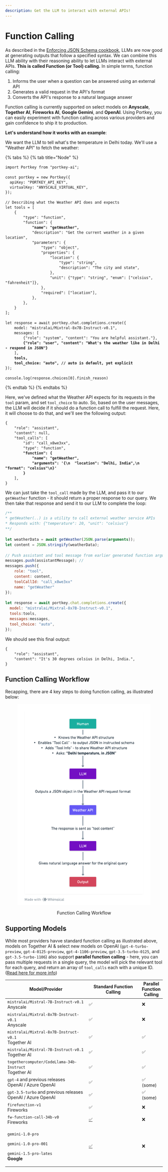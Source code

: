 ```yaml
---
description: Get the LLM to interact with external APIs!
---
```


# Function Calling

As described in the [Enforcing JSON Schema cookbook](../how-tos/enforcing-json-schema-with-anyscale-and-together.md), LLMs are now good at generating outputs that follow a specified syntax. We can combine this LLM ability with their reasoning ability to let LLMs interact with external APIs. **This is called Function (or Tool) calling.** In simple terms, function calling:&#x20;

1. Informs the user when a question can be answered using an external API
2. Generates a valid request in the API's format
3. Converts the API's response to a natural language answer

Function calling is currently supported on select models on **Anyscale**, **Together AI**, **Fireworks AI**, **Google Gemini**, and **OpenAI**. Using Portkey, you can easily experiment with function calling across various providers and gain confidence to ship it to production.

**Let's understand how it works with an example**:&#x20;

We want the  LLM to tell what's the temperature in Delhi today. We'll use a "Weather API" to fetch the weather:

{% tabs %}
{% tab title="Node" %}
<pre class="language-typescript"><code class="lang-typescript">import Portkey from "portkey-ai";

const portkey = new Portkey({
  apiKey: "PORTKEY_API_KEY",
  virtualKey: "ANYSCALE_VIRTUAL_KEY",
});

// Describing what the Weather API does and expects
let tools = [
    {
        "type": "function",
        "function": {
<strong>            "name": "getWeather",
</strong>            "description": "Get the current weather in a given location",
            "parameters": {
                "type": "object",
                "properties": {
                    "location": {
                        "type": "string",
                        "description": "The city and state",
                    },
                    "unit": {"type": "string", "enum": ["celsius", "fahrenheit"]},
                },
                "required": ["location"],
            },
        },
    }
];

let response = await portkey.chat.completions.create({
    model: "mistralai/Mixtral-8x7B-Instruct-v0.1",
    messages: [
        {"role": "system", "content": "You are helpful assistant."},
<strong>        {"role": "user", "content": "What's the weather like in Delhi - respond in JSON"}
</strong>    ],
<strong>    tools,
</strong><strong>    tool_choice: "auto", // auto is default, yet explicit
</strong>});

console.log(response.choices[0].finish_reason) 
</code></pre>
{% endtab %}
{% endtabs %}

Here, we've defined what the Weather API expects for its requests in the `tool` param, and set `tool_choice` to auto. So, based on the user messages, the LLM will decide if it should do a function call to fulfill the request. Here, it will choose to do that, and we'll see the following output:

<pre class="language-json"><code class="lang-json">{
    "role": "assistant",
    "content": null,
    "tool_calls": [
        "id": "call_x8we3xx", 
        "type": "function", 
<strong>        "function": {
</strong><strong>            "name": "getWeather", 
</strong><strong>            "arguments": '{\n  "location": "Delhi, India",\n  "format": "celsius"\n}'
</strong><strong>        }
</strong>    ],
}
</code></pre>

We can just take the `tool_call` made by the LLM, and pass it to our `getWeather` function - it should return a proper response to our query. We then take that response and send it to our LLM to complete the loop:

```javascript
/**
* getWeather(..) is a utility to call external weather service APIs
* Responds with: {"temperature": 20, "unit": "celsius"}
**/

let weatherData = await getWeather(JSON.parse(arguments));
let content = JSON.stringify(weatherData);

// Push assistant and tool message from earlier generated function arguments
messages.push(assistantMessage); //
messages.push({
    role: "tool", 
    content: content, 
    toolCallId: "call_x8we3xx"
    name: "getWeather"
});

let response = await portkey.chat.completions.create({
  model: "mistralai/Mixtral-8x7B-Instruct-v0.1",
  tools:tools,
  messages:messages,
  tool_choice: "auto",
});

```

We should see this final output:

```
{
    "role": "assistant",
    "content": "It's 30 degrees celsius in Delhi, India.",
}
```

## Function Calling Workflow

Recapping, there are 4 key steps to doing function calling, as illustrated below:

<div align="center">

<figure><img src="../../../.gitbook/assets/image (3) (1).png" alt=""><figcaption><p>Function Calling Workflow</p></figcaption></figure>

</div>

## Supporting Models

While most providers havve standard function calling as illustrated above, models on Together AI & select new models on OpenAI (`gpt-4-turbo-preview`, `gpt-4-0125-preview`, `gpt-4-1106-preview`, `gpt-3.5-turbo-0125`, and `gpt-3.5-turbo-1106`) also support **parallel function calling** - here, you can pass multiple requests in a single query, the model will pick the relevant tool for each query, and return an array of `tool_calls` each with a unique ID. ([Read here for more info](https://platform.openai.com/docs/guides/function-calling/parallel-function-calling))

<table><thead><tr><th width="291">Model/Provider</th><th width="235">Standard Function Calling</th><th>Parallel Function Calling</th></tr></thead><tbody><tr><td><code>mistralai/Mistral-7B-Instruct-v0.1</code> <br>Anyscale</td><td>✅</td><td>❌</td></tr><tr><td><code>mistralai/Mixtral-8x7B-Instruct-v0.1</code><br>Anyscale</td><td>✅</td><td>❌</td></tr><tr><td><code>mistralai/Mixtral-8x7B-Instruct-v0.1</code><br>Together AI</td><td>✅</td><td>✅</td></tr><tr><td><code>mistralai/Mistral-7B-Instruct-v0.1</code><br>Together AI</td><td>✅</td><td>✅</td></tr><tr><td><code>togethercomputer/CodeLlama-34b-Instruct</code><br>Together AI</td><td>✅</td><td>✅</td></tr><tr><td><code>gpt-4</code> and previous releases<br>OpenAI / Azure OpenAI</td><td>✅</td><td>✅ (some)</td></tr><tr><td><code>gpt-3.5-turbo</code> and previous releases<br>OpenAI / Azure OpenAI</td><td>✅</td><td>✅ (some)</td></tr><tr><td><code>firefunction-v1</code><br>Fireworks</td><td>✅</td><td>❌</td></tr><tr><td><code>fw-function-call-34b-v0</code><br>Fireworks</td><td><a href="https://github.com/Portkey-AI/gateway/issues/335">✅</a></td><td>❌</td></tr><tr><td><p><code>gemini-1.0-pro</code></p><p><code>gemini-1.0-pro-001</code></p><p><code>gemini-1.5-pro-lates</code><br><strong>Google</strong></p></td><td><a href="https://github.com/Portkey-AI/gateway/issues/335">✅</a></td><td>❌</td></tr></tbody></table>

